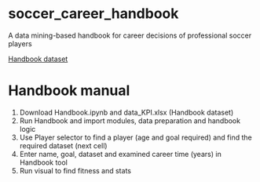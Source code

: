 # soccer_career_handbook
A data mining-based handbook for career decisions of professional soccer players 

[Handbook dataset](https://docs.google.com/spreadsheets/d/1m7b-nmyUWFZotk7q4TgX8Gwm0kCQ92ta/edit?usp=sharing&ouid=100438578617681991064&rtpof=true&sd=true)

# Handbook manual  
1. Download Handbook.ipynb and data_KPI.xlsx (Handbook dataset)  
2. Run Handbook and import modules, data preparation and handbook logic  
3. Use Player selector to find a player (age and goal required) and find the required dataset (next cell)  
4. Enter name, goal, dataset and examined career time (years) in Handbook tool  
5. Run visual to find fitness and stats  
